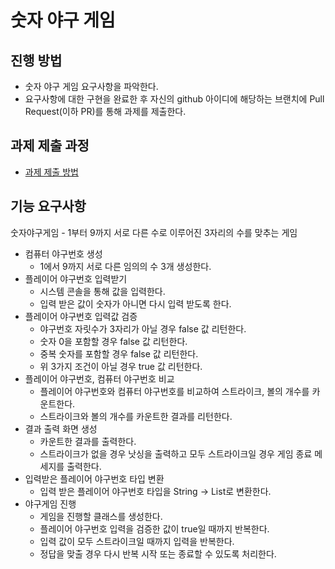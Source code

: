 # 숫자 야구 게임
## 진행 방법
* 숫자 야구 게임 요구사항을 파악한다.
* 요구사항에 대한 구현을 완료한 후 자신의 github 아이디에 해당하는 브랜치에 Pull Request(이하 PR)를 통해 과제를 제출한다.

## 과제 제출 과정
* [과제 제출 방법](https://github.com/next-step/nextstep-docs/tree/master/precourse)

## 기능 요구사항
숫자야구게임 - 1부터 9까지 서로 다른 수로 이루어진 3자리의 수를 맞추는 게임

* 컴퓨터 야구번호 생성
    * 1에서 9까지 서로 다른 임의의 수 3개 생성한다.
* 플레이어 야구번호 입력받기
    * 시스템 콘솔을 통해 값을 입력한다.
    * 입력 받은 값이 숫자가 아니면 다시 입력 받도록 한다.
* 플레이어 야구번호 입력값 검증
    * 야구번호 자릿수가 3자리가 아닐 경우 false 값 리턴한다.
    * 숫자 0을 포함할 경우 false 값 리턴한다.
    * 중복 숫자를 포함할 경우 false 값 리턴한다.
    * 위 3가지 조건이 아닐 경우 true 값 리턴한다.
* 플레이어 야구번호, 컴퓨터 야구번호 비교
    * 플레이어 야구번호와 컴퓨터 야구번호를 비교하여 스트라이크, 볼의 개수를 카운트한다.
    * 스트라이크와 볼의 개수를 카운트한 결과를 리턴한다.
* 결과 출력 화면 생성
    * 카운트한 결과를 출력한다.
    * 스트라이크가 없을 경우 낫싱을 출력하고 모두 스트라이크일 경우 게임 종료 메세지를 출력한다.
* 입력받은 플레이어 야구번호 타입 변환
    * 입력 받은 플레이어 야구번호 타입을 String -> List<Integer>로 변환한다.
* 야구게임 진행
    * 게임을 진행할 클래스를 생성한다.
    * 플레이어 야구번호 입력을 검증한 값이 true일 때까지 반복한다.
    * 입력 값이 모두 스트라이크일 때까지 입력을 반복한다.
    * 정답을 맞출 경우 다시 반복 시작 또는 종료할 수 있도록 처리한다.

